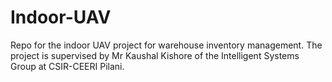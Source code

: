# Indoor-UAV
Repo for the indoor UAV project for warehouse inventory management. The project is supervised by Mr Kaushal Kishore of the Intelligent Systems Group at CSIR-CEERI Pilani.

